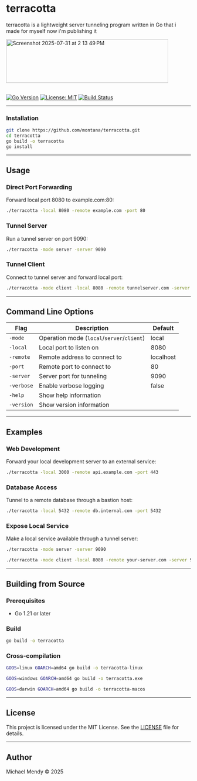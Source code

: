 # terracotta

terracotta is a lightweight server tunneling program written in Go that i made for myself now i'm publishing it

<img width="442" height="119" alt="Screenshot 2025-07-31 at 2 13 49 PM" src="https://github.com/user-attachments/assets/ad985dfa-685e-4483-aed1-faa1e1c2b436" />

<br>[![Go Version](https://img.shields.io/badge/go-1.21%2B-blue)](https://golang.org/dl/) [![License: MIT](https://img.shields.io/badge/License-MIT-yellow.svg)](LICENSE) [![Build Status](https://app.travis-ci.com/Montana/terracotta.svg?token=U865GtC2ptqX3Ezf3Fzb&branch=master)](https://app.travis-ci.com/Montana/terracotta)</br>

---

### Installation

```bash
git clone https://github.com/montana/terracotta.git
cd terracotta
go build -o terracotta
go install
```

---

## Usage

### Direct Port Forwarding
Forward local port 8080 to example.com:80:
```bash
./terracotta -local 8080 -remote example.com -port 80
```

### Tunnel Server
Run a tunnel server on port 9090:
```bash
./terracotta -mode server -server 9090
```

### Tunnel Client
Connect to tunnel server and forward local port:
```bash
./terracotta -mode client -local 8080 -remote tunnelserver.com -server 9090
```

---

## Command Line Options

| Flag        | Description                                 | Default   |
|-------------|---------------------------------------------|-----------|
| `-mode`     | Operation mode (`local`/`server`/`client`)  | local     |
| `-local`    | Local port to listen on                     | 8080      |
| `-remote`   | Remote address to connect to                | localhost |
| `-port`     | Remote port to connect to                   | 80        |
| `-server`   | Server port for tunneling                   | 9090      |
| `-verbose`  | Enable verbose logging                      | false     |
| `-help`     | Show help information                       |           |
| `-version`  | Show version information                    |           |

---

## Examples

### Web Development
Forward your local development server to an external service:
```bash
./terracotta -local 3000 -remote api.example.com -port 443
```

### Database Access
Tunnel to a remote database through a bastion host:
```bash
./terracotta -local 5432 -remote db.internal.com -port 5432
```

### Expose Local Service
Make a local service available through a tunnel server:
```bash
./terracotta -mode server -server 9090

./terracotta -mode client -local 8080 -remote your-server.com -server 9090
```

---

## Building from Source

### Prerequisites
- Go 1.21 or later

### Build
```bash
go build -o terracotta
```

### Cross-compilation
```bash
GOOS=linux GOARCH=amd64 go build -o terracotta-linux

GOOS=windows GOARCH=amd64 go build -o terracotta.exe

GOOS=darwin GOARCH=amd64 go build -o terracotta-macos
```

---

## License

This project is licensed under the MIT License. See the [LICENSE](LICENSE) file for details.

---

## Author

Michael Mendy © 2025
